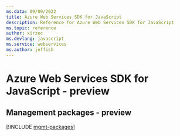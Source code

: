 ```yaml
---
ms.data: 09/09/2022
title: Azure Web Services SDK for JavaScript
description: Reference for Azure Web Services SDK for JavaScript
ms.topic: reference
author: xirzec
ms.devlang: javascript
ms.service: webservices
ms.author: jeffish
---
```

# Azure Web Services SDK for JavaScript - preview

## Management packages - preview
[!INCLUDE [mgmt-packages](web-services-mgmt-index.md)]

